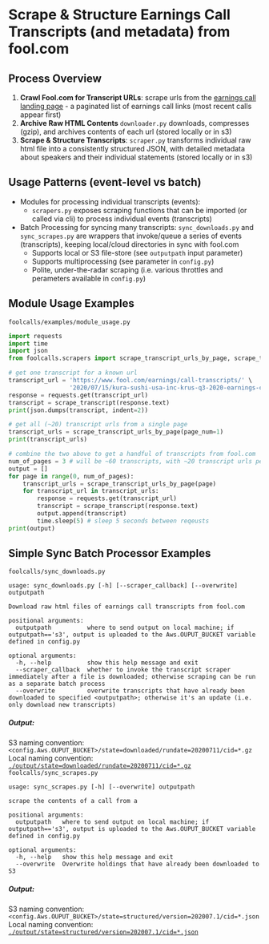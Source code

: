 # Scrape & Structure Earnings Call Transcripts (and metadata) from fool.com

## Process Overview
1. **Crawl Fool.com for Transcript URLs**: scrape urls from the [earnings call landing page](https://www.fool.com/earnings-call-transcripts/?page=1) - a paginated list of earnings call links (most recent calls appear first)
2. **Archive Raw HTML Contents** `downloader.py` downloads, compresses (gzip), and archives contents of each url (stored locally or in s3)
3. **Scrape & Structure Transcripts**: `scraper.py` transforms individual raw html file into a consistently structured JSON, with detailed metadata about speakers and their individual statements (stored locally or in s3)

## Usage Patterns (event-level vs batch)
- Modules for processing individual transcripts (events):
  - `scrapers.py` exposes scraping functions that can be imported (or called via cli) to process individual events (transcripts)
- Batch Processing for syncing many transcripts: `sync_downloads.py` and `sync_scrapes.py` are wrappers that invoke/queue a series of events (transcripts), keeping local/cloud directories in sync with fool.com
    - Supports local or S3 file-store (see `outputpath` input parameter)
    - Supports multiprocessing (see parameter in `config.py`)
    - Polite, under-the-radar scraping (i.e. various throttles and perameters available in `config.py`)

## Module Usage Examples
`foolcalls/examples/module_usage.py`
```python
import requests
import time
import json
from foolcalls.scrapers import scrape_transcript_urls_by_page, scrape_transcript

# get one transcript for a known url
transcript_url = 'https://www.fool.com/earnings/call-transcripts/' \
                 '2020/07/15/kura-sushi-usa-inc-krus-q3-2020-earnings-call-tran.aspx'
response = requests.get(transcript_url)
transcript = scrape_transcript(response.text)
print(json.dumps(transcript, indent=2))

# get all (~20) transcript urls from a single page
transcript_urls = scrape_transcript_urls_by_page(page_num=1)
print(transcript_urls)

# combine the two above to get a handful of transcripts from fool.com
num_of_pages = 3 # will be ~60 transcripts, with ~20 transcript urls per page
output = []
for page in range(0, num_of_pages):
    transcript_urls = scrape_transcript_urls_by_page(page)
    for transcript_url in transcript_urls:
        response = requests.get(transcript_url)
        transcript = scrape_transcript(response.text)
        output.append(transcript)
        time.sleep(5) # sleep 5 seconds between reqeusts
print(output)
```

## Simple Sync Batch Processor Examples
`foolcalls/sync_downloads.py`
```
usage: sync_downloads.py [-h] [--scraper_callback] [--overwrite] outputpath

Download raw html files of earnings call transcripts from fool.com

positional arguments:
  outputpath          where to send output on local machine; if outputpath=='s3', output is uploaded to the Aws.OUPUT_BUCKET variable defined in config.py

optional arguments:
  -h, --help          show this help message and exit
  --scraper_callback  whether to invoke the transcript scraper immediately after a file is downloaded; otherwise scraping can be run as a separate batch process
  --overwrite         overwrite transcripts that have already been downloaded to specified <outputpath>; otherwise it's an update (i.e. only download new transcripts)
```
##### Output: 
S3 naming convention: `<config.Aws.OUPUT_BUCKET>/state=downloaded/rundate=20200711/cid=*.gz`  
Local naming convention: [`./output/state=downloaded/rundate=20200711/cid=*.gz`](https://github.com/talsan/ceopay/blob/master/data/masteridx/year%3D2020/qtr%3D2.txt)    
`foolcalls/sync_scrapes.py`
```
usage: sync_scrapes.py [-h] [--overwrite] outputpath

scrape the contents of a call from a

positional arguments:
  outputpath   where to send output on local machine; if outputpath=='s3', output is uploaded to the Aws.OUPUT_BUCKET variable defined in config.py

optional arguments:
  -h, --help   show this help message and exit
  --overwrite  Overwrite holdings that have already been downloaded to S3
```
##### Output: 
S3 naming convention: `<config.Aws.OUPUT_BUCKET>/state=structured/version=202007.1/cid=*.json`  
Local naming convention: [`./output/state=structured/version=202007.1/cid=*.json`](https://github.com/talsan/ceopay/blob/master/data/masteridx/year%3D2020/qtr%3D2.txt)    
